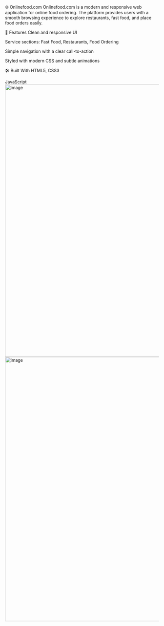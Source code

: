 🌐 Onlinefood.com
Onlinefood.com is a modern and responsive web application for online food ordering. The platform provides users with a smooth browsing experience to explore restaurants, fast food, and place food orders easily.

🚀 Features
Clean and responsive UI

Service sections: Fast Food, Restaurants, Food Ordering

Simple navigation with a clear call-to-action

Styled with modern CSS and subtle animations

🛠️ Built With
HTML5, CSS3

JavaScript 
<img width="1894" height="893" alt="image" src="https://github.com/user-attachments/assets/586bcab2-807f-49d9-8c21-15149c63c609" />
<img width="1859" height="866" alt="image" src="https://github.com/user-attachments/assets/a2bc3f64-66ec-49c1-ab6c-bc2d98d51ce2" />

